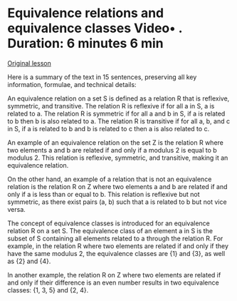 # Equivalence relations and equivalence classes Video• . Duration: 6 minutes 6 min

[Original lesson](https://www.coursera.org/learn/uol-discrete-mathematics/lecture/xMqI4/equivalence-relations-and-equivalence-classes)

Here is a summary of the text in 15 sentences, preserving all key information, formulae, and technical details:

An equivalence relation on a set S is defined as a relation R that is reflexive, symmetric, and transitive. The relation R is reflexive if for all a in S, a is related to a. The relation R is symmetric if for all a and b in S, if a is related to b then b is also related to a. The relation R is transitive if for all a, b, and c in S, if a is related to b and b is related to c then a is also related to c.

An example of an equivalence relation on the set Z is the relation R where two elements a and b are related if and only if a modulus 2 is equal to b modulus 2. This relation is reflexive, symmetric, and transitive, making it an equivalence relation.

On the other hand, an example of a relation that is not an equivalence relation is the relation R on Z where two elements a and b are related if and only if a is less than or equal to b. This relation is reflexive but not symmetric, as there exist pairs (a, b) such that a is related to b but not vice versa.

The concept of equivalence classes is introduced for an equivalence relation R on a set S. The equivalence class of an element a in S is the subset of S containing all elements related to a through the relation R. For example, in the relation R where two elements are related if and only if they have the same modulus 2, the equivalence classes are {1} and {3}, as well as {2} and {4}.

In another example, the relation R on Z where two elements are related if and only if their difference is an even number results in two equivalence classes: {1, 3, 5} and {2, 4}.

